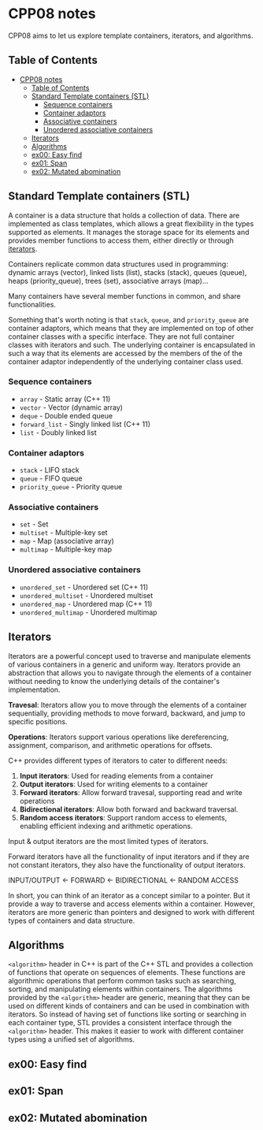 # CPP08 notes

CPP08 aims to let us explore template containers, iterators, and algorithms.

## Table of Contents

- [CPP08 notes](#cpp08-notes)
  - [Table of Contents](#table-of-contents)
  - [Standard Template containers (STL)](#standard-template-containers-stl)
    - [Sequence containers](#sequence-containers)
    - [Container adaptors](#container-adaptors)
    - [Associative containers](#associative-containers)
    - [Unordered associative containers](#unordered-associative-containers)
  - [Iterators](#iterators)
  - [Algorithms](#algorithms)
  - [ex00: Easy find](#ex00-easy-find)
  - [ex01: Span](#ex01-span)
  - [ex02: Mutated abomination](#ex02-mutated-abomination)

## Standard Template containers (STL)

A container is a data structure that holds a collection of data. There are implemented as class templates, which allows a great flexibility in the types supported as elements. It manages the storage space for its elements and provides member functions to access them, either directly or through [iterators](#iterators).

Containers replicate common data structures used in programming: dynamic arrays (vector), linked lists (list), stacks (stack), queues (queue), heaps (priority_queue), trees (set), associative arrays (map)...

Many containers have several member functions in common, and share functionalities.

Something that's worth noting is that `stack`, `queue`, and `priority_queue` are container adaptors, which means that they are implemented on top of other container classes with a specific interface. They are not full container classes with iterators and such. The underlying container is encapsulated in such a way that its elements are accessed by the members of the of the container adaptor independently of the underlying container class used.

### Sequence containers

- `array` - Static array (C++ 11)
- `vector` - Vector (dynamic array)
- `deque` - Double ended queue
- `forward_list` - Singly linked list (C++ 11)
- `list` - Doubly linked list

### Container adaptors

- `stack` - LIFO stack
- `queue` - FIFO queue
- `priority_queue` - Priority queue

### Associative containers

- `set` - Set
- `multiset` - Multiple-key set
- `map` - Map (associative array)
- `multimap` - Multiple-key map

### Unordered associative containers

- `unordered_set` - Unordered set (C++ 11)
- `unordered_multiset` - Unordered multiset
- `unordered_map` - Unordered map (C++ 11)
- `unordered_multimap` - Unordered multimap

## Iterators

Iterators are a powerful concept used to traverse and manipulate elements of various containers in a generic and uniform way. Iterators provide an abstraction that allows you to navigate through the elements of a container without needing to know the underlying details of the container's implementation.

**Travesal**: Iterators allow you to move through the elements of a container sequentially, providing methods to move forward, backward, and jump to specific positions.

**Operations**: Iterators support various operations like dereferencing, assignment, comparison, and arithmetic operations for offsets.

C++ provides different types of iterators to cater to different needs:

1. **Input iterators**: Used for reading elements from a container
2. **Output iterators**: Used for writing elements to a container
3. **Forward iterators**: Allow forward travesal, supporting read and write operations
4. **Bidirectional iterators**: Allow both forward and backward traversal.
5. **Random access iterators**: Support random access to elements, enabling efficient indexing and arithmetic operations.

Input & output iterators are the most limited types of iterators.

Forward iterators have all the functionality of input iterators and if they are not constant iterators, they also have the functionality of output iterators.

INPUT/OUTPUT <- FORWARD <- BIDIRECTIONAL <- RANDOM ACCESS

In short, you can think of an iterator as a concept similar to a pointer. But it provide a way to traverse and access elements within a container. However, iterators are more generic than pointers and designed to work with different types of containers and data structure.

## Algorithms

`<algorithm>` header in C++ is part of the C++ STL and provides a collection of functions that operate on sequences of elements. These functions are algorithmic operations that perform common tasks such as searching, sorting, and manipulating elements within containers. The algorithms provided by the `<algorithm>` header are generic, meaning that they can be used on different kinds of containers and can be used in combination with iterators. So instead of having set of functions like sorting or searching in each container type, STL provides a consistent interface through the `<algorithm>` header. This makes it easier to work with different container types using a unified set of algorithms.

## ex00: Easy find

## ex01: Span

## ex02: Mutated abomination
